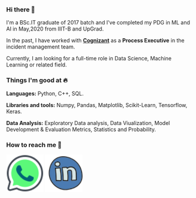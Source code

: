 ### Hi there 👋

I'm a BSc.IT graduate of 2017 batch and I've completed my PDG in ML and AI in May,2020 from IIIT-B and UpGrad.

In the past, I have worked with <a href="https://www.cognizant.com/">**Cognizant**</a> as a **Process Executive** in the incident management team. 

Currently, I am looking for a full-time role in Data Science, Machine Learning or related field.

### Things I'm good at 🔥

**Languages:** Python, C++, SQL.

**Libraries and tools:** Numpy, Pandas, Matplotlib, Scikit-Learn, Tensorflow, Keras.

**Data Analysis:** Exploratory Data analysis, Data Viualization, Model Development & Evaluation Metrics, Statistics and Probability.

### How to reach me 📱

<a href="https://api.whatsapp.com/send/?phone=919619704142&text&app_absent=0"><img src="https://github.com/sumeetdeshpande15/sumeetdeshpande15/blob/main/images/Whatsapp_logo.png"  width="100"></a> <a href="https://www.linkedin.com/in/sumeetdeshpande15"><img src="https://github.com/sumeetdeshpande15/sumeetdeshpande15/blob/main/images/LinkedIn_logo.png" width="100"></a> 

